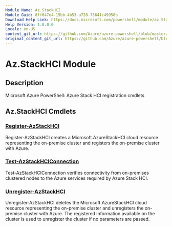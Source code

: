 ```yaml
---
Module Name: Az.StackHCI
Module Guid: 8ff047e4-15bb-4b53-a728-75641c49958b
Download Help Link: https://docs.microsoft.com/powershell/module/az.StackHCI
Help Version: 1.0.0.0
Locale: en-US
content_git_url: https://github.com/Azure/azure-powershell/blob/master/src/StackHCI/help/Az.StackHCI.md
original_content_git_url: https://github.com/Azure/azure-powershell/blob/master/src/StackHCI/help/Az.StackHCI.md
---
```


# Az.StackHCI Module
## Description
Microsoft Azure PowerShell: Azure Stack HCI registration cmdlets

## Az.StackHCI Cmdlets
### [Register-AzStackHCI](Register-AzStackHCI.md)
Register-AzStackHCI creates a Microsoft.AzureStackHCI cloud resource representing the on-premise cluster and registers the on-premise cluster with Azure.

### [Test-AzStackHCIConnection](Test-AzStackHCIConnection.md)
Test-AzStackHCIConnection verifies connectivity from on-premises clustered nodes to the Azure services required by Azure Stack HCI.

### [Unregister-AzStackHCI](Unregister-AzStackHCI.md)
Unregister-AzStackHCI deletes the Microsoft.AzureStackHCI cloud resource representing the on-premise cluster and unregisters the on-premise cluster with Azure.
The registered information available on the cluster is used to unregister the cluster if no parameters are passed.

